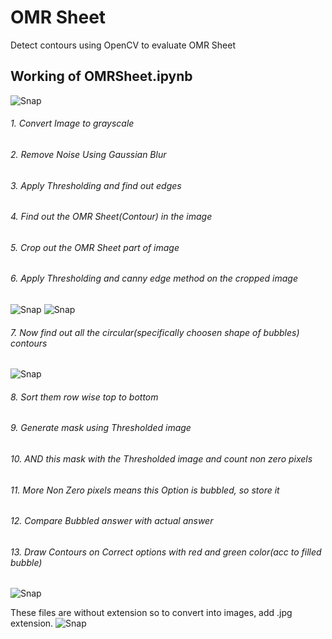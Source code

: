 # OMR Sheet
Detect contours using OpenCV to evaluate OMR Sheet

## Working of OMRSheet.ipynb
![Snap](screens/omrSheet2F.png)
###### 1. Convert Image to grayscale
###### 2. Remove Noise Using Gaussian Blur
###### 3. Apply Thresholding and find out edges
###### 4. Find out the OMR Sheet(Contour) in the image
###### 5. Crop out the OMR Sheet part of image
###### 6. Apply Thresholding and canny edge method on the cropped image
![Snap](screens/threshHold.png)
![Snap](screens/Canny.png)
###### 7. Now find out all the circular(specifically choosen shape of bubbles) contours
![Snap](screens/circularContours.png)
###### 8. Sort them row wise top to bottom
###### 9. Generate mask using Thresholded image
###### 10. AND this mask with the Thresholded image and count non zero pixels
###### 11. More Non Zero pixels means this Option is bubbled, so store it
###### 12. Compare Bubbled answer with actual answer
###### 13. Draw Contours on Correct options with red and green color(acc to filled bubble)
![Snap](screens/Final.png)



These files are without extension so to convert into images, add .jpg extension.
![Snap](screens/main.png)